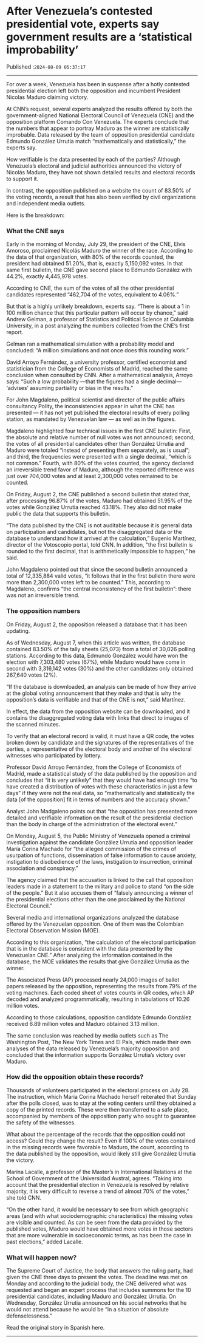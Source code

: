 # After Venezuela’s contested presidential vote, experts say government results are a ‘statistical improbability’

Published :`2024-08-09 05:37:17`

---

For over a week, Venezuela has been in suspense after a hotly contested presidential election left both the opposition and incumbent President Nicolas Maduro claiming victory.

At CNN’s request, several experts analyzed the results offered by both the government-aligned National Electoral Council of Venezuela (CNE) and the opposition platform Comando Con Venezuela. The experts conclude that the numbers that appear to portray Maduro as the winner are statistically improbable. Data released by the team of opposition presidential candidate Edmundo González Urrutia match “mathematically and statistically,” the experts say.

How verifiable is the data presented by each of the parties? Although Venezuela’s electoral and judicial authorities announced the victory of Nicolás Maduro, they have not shown detailed results and electoral records to support it.

In contrast, the opposition published on a website the count of 83.50% of the voting records, a result that has also been verified by civil organizations and independent media outlets.

Here is the breakdown:

### What the CNE says

Early in the morning of Monday, July 29, the president of the CNE, Elvis Amoroso, proclaimed Nicolás Maduro the winner of the race. According to the data of that organization, with 80% of the records counted, the president had obtained 51.20%, that is, exactly 5,150,092 votes. In that same first bulletin, the CNE gave second place to Edmundo González with 44.2%, exactly 4,445,978 votes.

According to CNE, the sum of the votes of all the other presidential candidates represented “462,704 of the votes, equivalent to 4.06%.”

But that is a highly unlikely breakdown, experts say. “There is about a 1 in 100 million chance that this particular pattern will occur by chance,” said Andrew Gelman, a professor of Statistics and Political Science at Columbia University, in a post analyzing the numbers collected from the CNE’s first report.

Gelman ran a mathematical simulation with a probability model and concluded: “A million simulations and not once does this rounding work.”

David Arroyo Fernández, a university professor, certified economist and statistician from the College of Economists of Madrid, reached the same conclusion when consulted by CNN. After a mathematical analysis, Arroyo says: “Such a low probability —that the figures had a single decimal— ‘advises’ assuming partiality or bias in the results.”

For John Magdaleno, political scientist and director of the public affairs consultancy Polity, the inconsistencies appear in what the CNE has presented — it has not yet published the electoral results of every polling station, as mandated by Venezuelan law — as well as in the figures.

Magdaleno highlighted four technical issues in the first CNE bulletin: First, the absolute and relative number of null votes was not announced; second, the votes of all presidential candidates other than González Urrutia and Maduro were totaled “instead of presenting them separately, as is usual”; and third, the frequencies were presented with a single decimal, “which is not common.” Fourth, with 80% of the votes counted, the agency declared an irreversible trend favor of Maduro, although the reported difference was just over 704,000 votes and at least 2,300,000 votes remained to be counted.

On Friday, August 2, the CNE published a second bulletin that stated that, after processing 96.87% of the votes, Maduro had obtained 51.95% of the votes while González Urrutia reached 43.18%. They also did not make public the data that supports this bulletin.

“The data published by the CNE is not auditable because it is general data on participation and candidates, but not the disaggregated data or the database to understand how it arrived at the calculation,” Eugenio Martínez, director of the Votoscopio portal, told CNN. In addition, “the first bulletin is rounded to the first decimal, that is arithmetically impossible to happen,” he said.

John Magdaleno pointed out that since the second bulletin announced a total of 12,335,884 valid votes, “it follows that in the first bulletin there were more than 2,300,000 votes left to be counted.” This, according to Magdaleno, confirms “the central inconsistency of the first bulletin”: there was not an irreversible trend.

### The opposition numbers

On Friday, August 2, the opposition released a database that it has been updating.

As of Wednesday, August 7, when this article was written, the database contained 83.50% of the tally sheets (25,073) from a total of 30,026 polling stations. According to this data, Edmundo González would have won the election with 7,303,480 votes (67%), while Maduro would have come in second with 3,316,142 votes (30%) and the other candidates only obtained 267,640 votes (2%).

“If the database is downloaded, an analysis can be made of how they arrive at the global voting announcement that they make and that is why the opposition’s data is verifiable and that of the CNE is not,” said Martínez.

In effect, the data from the opposition website can be downloaded, and it contains the disaggregated voting data with links that direct to images of the scanned minutes.

To verify that an electoral record is valid, it must have a QR code, the votes broken down by candidate and the signatures of the representatives of the parties, a representative of the electoral body and another of the electoral witnesses who participated by lottery.

Professor David Arroyo Fernández, from the College of Economists of Madrid, made a statistical study of the data published by the opposition and concludes that “it is very unlikely” that they would have had enough time “to have created a distribution of votes with these characteristics in just a few days” if they were not the real data, so “mathematically and statistically the data [of the opposition] fit in terms of numbers and the accuracy shown.”

Analyst John Madgaleno points out that “the opposition has presented more detailed and verifiable information on the result of the presidential election than the body in charge of the administration of the electoral event.”

On Monday, August 5, the Public Ministry of Venezuela opened a criminal investigation against the candidate González Urrutia and opposition leader María Corina Machado for “the alleged commission of the crimes of usurpation of functions, dissemination of false information to cause anxiety, instigation to disobedience of the laws, instigation to insurrection, criminal association and conspiracy.”

The agency claimed that the accusation is linked to the call that opposition leaders made in a statement to the military and police to stand “on the side of the people.” But it also accuses them of “falsely announcing a winner of the presidential elections other than the one proclaimed by the National Electoral Council.”

Several media and international organizations analyzed the database offered by the Venezuelan opposition. One of them was the Colombian Electoral Observation Mission (MOE).

According to this organization, “the calculation of the electoral participation that is in the database is consistent with the data presented by the Venezuelan CNE.” After analyzing the information contained in the database, the MOE validates the results that give González Urrutia as the winner.

The Associated Press (AP) processed nearly 24,000 images of ballot papers released by the opposition, representing the results from 79% of the voting machines. Each coded sheet of votes counts in QR codes, which AP decoded and analyzed programmatically, resulting in tabulations of 10.26 million votes.

According to those calculations, opposition candidate Edmundo González received 6.89 million votes and Maduro obtained 3.13 million.

The same conclusion was reached by media outlets such as The Washington Post, The New York Times and El País, which made their own analyses of the data released by Venezuela’s majority opposition and concluded that the information supports González Urrutia’s victory over Maduro.

### How did the opposition obtain these records?

Thousands of volunteers participated in the electoral process on July 28. The instruction, which Maria Corina Machado herself reiterated that Sunday after the polls closed, was to stay at the voting centers until they obtained a copy of the printed records. These were then transferred to a safe place, accompanied by members of the opposition party who sought to guarantee the safety of the witnesses.

What about the percentage of the records that the opposition could not access? Could they change the result? Even if 100% of the votes contained in the missing records were favorable to Maduro, the count, according to the data published by the opposition, would likely still give González Urrutia the victory.

Marina Lacalle, a professor of the Master’s in International Relations at the School of Government of the Universidad Austral, agrees. “Taking into account that the presidential election in Venezuela is resolved by relative majority, it is very difficult to reverse a trend of almost 70% of the votes,” she told CNN.

“On the other hand, it would be necessary to see from which geographic areas (and with what sociodemographic characteristics) the missing votes are visible and counted. As can be seen from the data provided by the published votes, Maduro would have obtained more votes in those sectors that are more vulnerable in socioeconomic terms, as has been the case in past elections,” added Lacalle.

### What will happen now?

The Supreme Court of Justice, the body that answers the ruling party, had given the CNE three days to present the votes. The deadline was met on Monday and according to the judicial body, the CNE delivered what was requested and began an expert process that includes summons for the 10 presidential candidates, including Maduro and González Urrutia. On Wednesday, González Urrutia announced on his social networks that he would not attend because he would be “in a situation of absolute defenselessness.”

Read the original story in Spanish here.

---

